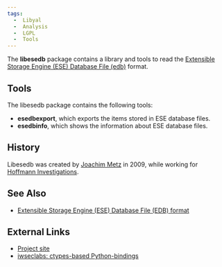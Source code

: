 ```yaml
---
tags:
  -  Libyal
  -  Analysis
  -  LGPL
  -  Tools
---
```

The **libesedb** package contains a library and tools to read the
[Extensible Storage Engine (ESE) Database File
(edb)](extensible_storage_engine_(ese)_database_file_(edb)_format.md)
format.

## Tools

The libesedb package contains the following tools:

- **esedbexport**, which exports the items stored in ESE database files.
- **esedbinfo**, which shows the information about ESE database files.

## History

Libesedb was created by [Joachim Metz](joachim_metz.md) in 2009,
while working for [Hoffmann Investigations](http://en.hoffmannbv.nl/).

## See Also

- [Extensible Storage Engine (ESE) Database File (EDB)
  format](extensible_storage_engine_(ese)_database_file_(edb)_format.md)

## External Links

- [Project site](http://github.com/libyal/libesedb/)
- [iwseclabs: ctypes-based
  Python-bindings](https://bitbucket.org/iwseclabs/bta/src/2a9e03147b47fc9930af57dd9095b6e737f0ffab/libesedb/?at=master)


